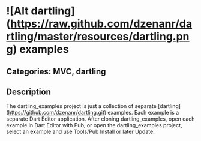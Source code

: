 # ![Alt dartling] (https://raw.github.com/dzenanr/dartling/master/resources/dartling.png) **examples** 

## Categories: MVC, dartling

## Description

The dartling_examples project is just a collection of separate 
[dartling] (https://github.com/dzenanr/dartling.git) examples.
Each example is a separate Dart Editor application. 
After cloning dartling_examples, open each example in Dart Editor with Pub,
or open the dartling_examples project, select an example and use 
Tools/Pub Install or later Update. 




